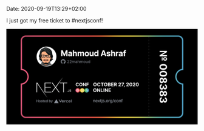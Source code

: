 Date: 2020-09-19T13:29+02:00  

I just got my free ticket to #nextjsconf!

![nextjsconf](./ticket.png)


